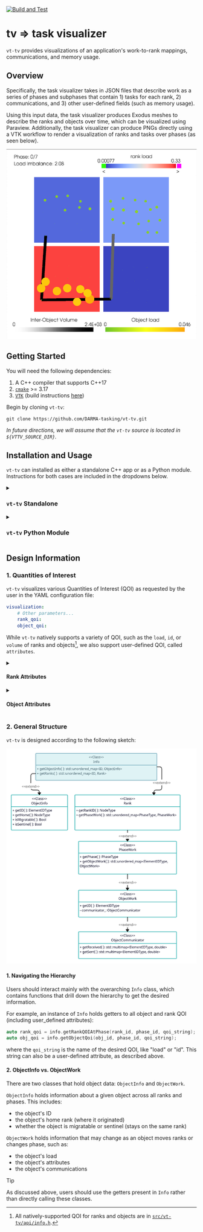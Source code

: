 [![Build and Test](https://github.com/DARMA-tasking/vt-tv/actions/workflows/build-and-test.yml/badge.svg)](https://github.com/DARMA-tasking/vt-tv/actions/workflows/build-and-test.yml)

# tv => task visualizer

`vt-tv` provides visualizations of an application's work-to-rank mappings, communications, and memory usage.

## Overview

Specifically, the task visualizer takes in JSON files that describe work as a series of phases and subphases
that contain 1) tasks for each rank, 2) communications, and 3) other user-defined fields (such as memory usage).

Using this input data, the task visualizer produces Exodus meshes to
describe the ranks and objects over time, which can be visualized
using Paraview. Additionally, the task visualizer can produce PNGs
directly using a VTK workflow to render a visualization of ranks and
tasks over phases (as seen below).

![Example Output PNG](./docs/example-output-image.png)

## Getting Started

You will need the following dependencies:

1. A C++ compiler that supports C++17
2. [`cmake`](https://cmake.org/cmake/help/latest/) >= 3.17
3. [`VTK`](https://docs.vtk.org/en/latest/index.html) (build instructions [here](https://gitlab.kitware.com/vtk/vtk/-/blob/master/Documentation/docs/build_instructions/build.md))

Begin by cloning `vt-tv`:

```
git clone https://github.com/DARMA-tasking/vt-tv.git
```

_In future directions, we will assume that the `vt-tv` source is located in `${VTTV_SOURCE_DIR}`._

## Installation and Usage

`vt-tv` can installed as either a standalone C++ app or as a Python module. Instructions for both cases are included in the dropdowns below.

<details>
<summary><h3><code>vt-tv</code> Standalone</h3></summary>

### 1. Build

For the simplest build, run from `${VTTV_SOURCE_DIR}`:

```
mkdir build && cd build
cmake -D VTK_DIR=/path/to/vtk/build ..
make
```

Alternatively, for an interactive build, run from `${VTTV_SOURCE_DIR}`:

```bash
./build.sh
```

_In future directions, we will assume  that the `vt-tv` build is in `${VTTV_BUILD_DIR}`._

---

### 2. Usage

`vt-tv` requires two inputs:

1. One or more JSON data files
2. A YAML configuration file (which contains the path to the JSON data files)

The basic call to `vt-tv` is:

```bash
${VTTV_BUILD_DIR}/apps/vt_standalone -c path/to/config
```

_**IMPORTANT:** The_ `path/to/config` _argument should be relative to_ `${VTTV_SOURCE_DIR}` _(see example below)._

#### YAML Input

A sample YAML configuration file can be found in `${VTTV_SOURCE_DIR}/config/conf.yaml`. To use it, run

```bash
${VTTV_BUILD_DIR}/apps/vt_standalone -c config/conf.yaml
```

#### JSON Data Files

Sample JSON data files are provided in `${VTTV_SOURCE_DIR}/tests/unit/lb_test_data`.

Information regarding the JSON format can be found in vt's [documentation](https://darma-tasking.github.io/docs/html/node-lb-data.html); the JSON schema validator is located in the vt [repo](https://github.com/DARMA-tasking/vt/blob/develop/scripts/JSON_data_files_validator.py).

Additionally, DARMA-tasking's Load Balancing Analysis Framework (LBAF) provides a Python script ([lbsJSONDataFilesMaker.py](https://github.com/DARMA-tasking/LB-analysis-framework/blob/develop/src/lbaf/Utils/lbsJSONDataFilesMaker.py)) that may be used to generate JSON data files.


</details>
<details>
<summary><h3><code>vt-tv</code> Python Module</h3></summary>

### Dependencies

In addition to the basic `vt-tv` dependencies listed above, you will also need:

1. A Python version between 3.8 - 3.11
2. [`nanobind`](https://nanobind.readthedocs.io/en/latest/), which can be installed with:

```sh
pip install nanobind
```

### 1. Install

First, specify the location of your `VTK` build (see above) with:

```bash
export VTK_DIR=/path/to/vtk/build
```

Optional: To specify the number of parallel jobs to use during the build, you can set the `VT_TV_CMAKE_JOBS` environment variable:

```bash
export VT_TV_CMAKE_JOBS=8
```

Then install the binded `vt-tv` Python module with:

```bash
pip install ${VTTV_SOURCE_DIR}
```

_Note: Behind the scenes, the usual `cmake` and `make` commands are run. Depending on your system, this can cause the install process to be lengthy as it will be compiling the entire `vt-tv` library._

---

### 2. Usage

Import the `vt-tv` module into your project using:

```python
import vttv
```

The only function you need is `vttv.tvFromJson`, which has the following (C++) function signature:

```cpp
void tvFromJson(
    const std::vector<std::string>& input_json_per_rank_list,
    const std::string& input_yaml_params_str,
    uint64_t num_ranks
)
```

The parameters are:
- `input_json_per_rank_list`: A list of the input JSON data strings (one string per rank). In the C++ standalone app, this equates to the input JSON data files.
- `input_yaml_params_str`: The visualization and output configuration data, formatted as a dictionary but exported as a string (see example below). This equates to the standalone app's input YAML configuration file.
- `num_ranks`: The number of ranks to be visualized by `vt-tv`.

As an example, here is the (emptied) code used by the [`Load Balancing Analysis Framework`](https://github.com/DARMA-tasking/LB-analysis-framework) to call `vt-tv`:

```python
import vttv

# Populate with the JSON data from each rank
ranks_json_str = []

# Populate with the desired configuration parameters
vttv_params = {
    "x_ranks": ,
    "y_ranks": ,
    "z_ranks": ,
    "object_jitter": ,
    "rank_qoi": ,
    "object_qoi": ,
    "save_meshes": ,
    "force_continuous_object_qoi": ,
    "output_visualization_dir": ,
    "output_visualization_file_stem":
}

# Populate with number of ranks used in the current problem
num_ranks =

# Call vt-tv
vttv.tvFromJson(ranks_json_str, str(vttv_params), num_ranks)
```
</details>

## Design Information

### 1. Quantities of Interest

`vt-tv` visualizes various Quantities of Interest (QOI) as requested by the user in the YAML configuration file:

```yaml
visualization:
    # Other parameters...
    rank_qoi:
    object_qoi:
```

While `vt-tv` natively supports a variety of QOI, such as the `load`, `id`, or `volume` of ranks and objects[^1], we also support user-defined QOI, called `attributes`.

<details>
<summary><h4>Rank Attributes</h4></summary>

Rank `attributes` are defined in the `metadata` field of the JSON data files. For example:

```json
{
    "metadata": {
        "rank": 0,
        "attributes": {
            "max_memory_usage": 8.0e+9
        }
    }
}
```
In this example, the user defines `max_memory_usage` as a rank attribute. This can then be specified as a `rank_qoi` in the YAML configuration file.

</details>
<details>
<summary><h4>Object Attributes</h4></summary>

Object `attributes` are defined in the `tasks` field of the JSON data files. For example:

```json
{
    "phases": [
        {
            "id": 0,
            "tasks": [
                {
                    "entity": {
                        "home": 0,
                        "id": 0,
                        "migratable": true,
                        "type": "object"
                    },
                    "node": 0,
                    "resource": "cpu",
                    "time": 2.0,
                    "attributes": {
                        "home_rank": 0,
                        "shared_bytes": 10000.0,
                        "shared_id": 0
                    }
                },
            ]
        }
    ]
}
```

In this case, the user has defined `home_rank`, `shared_bytes` and `shared_id` as potential QOI.

In the YAML configuration file passed to `vt-tv`, they may specify any of these as their `object_qoi`.

</details>

### 2. General Structure

`vt-tv` is designed according to the following sketch:

![UML Diagram](./docs/vt-tv-uml.png)

#### 1. Navigating the Hierarchy

Users should interact mainly with the overarching `Info` class, which contains functions that drill down the hierarchy to get the desired information.

For example, an instance of `Info` holds getters to all object and rank QOI (including user_defined attributes):

```cpp
auto rank_qoi = info.getRankQOIAtPhase(rank_id, phase_id, qoi_string);
auto obj_qoi = info.getObjectQoi(obj_id, phase_id, qoi_string);
```
where the `qoi_string` is the name of the desired QOI, like "load" or "id". This string can also be a user-defined attribute, as described above.

#### 2. ObjectInfo vs. ObjectWork

There are two classes that hold object data: `ObjectInfo` and `ObjectWork`.

`ObjectInfo` holds information about a given object across all ranks and phases. This includes:
- the object's ID
- the object's home rank (where it originated)
- whether the object is migratable or sentinel (stays on the same rank)

`ObjectWork` holds information that may change as an object moves ranks or changes phase, such as:
- the object's load
- the object's attributes
- the object's communications

> [!TIP]
> As discussed above, users should use the getters present in `Info` rather than directly calling these classes.

[^1]: All natively-supported QOI for ranks and objects are in [`src/vt-tv/api/info.h`](https://github.com/DARMA-tasking/vt-tv/blob/master/src/vt-tv/api/info.h).
